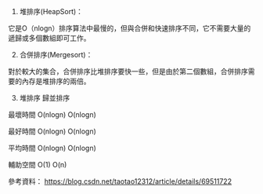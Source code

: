 
1. 堆排序(HeapSort)：

它是O（nlogn）排序算法中最慢的，但與合併和快速排序不同，它不需要大量的遞歸或多個數組即可工作。


2. 合併排序(Mergesort)：

對於較大的集合，合併排序比堆排序要快一些，但是由於第二個數組，合併排序需要的內存是堆排序的兩倍。


3.   堆排序             歸並排序

最壞時間 O(nlogn) O(nlogn) 

最好時間 O(nlogn) O(nlogn) 

平均時間 O(nlogn) O(nlogn) 

輔助空間 O(1)    O(n)


參考資料：
https://blog.csdn.net/taotao12312/article/details/69511722
